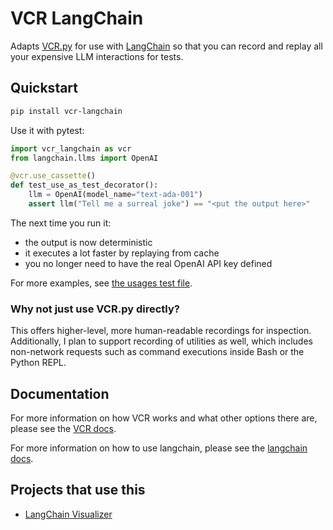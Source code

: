 # VCR LangChain

Adapts [VCR.py](https://github.com/kevin1024/vcrpy) for use with [LangChain](https://github.com/hwchase17/langchain) so that you can record and replay all your expensive LLM interactions for tests.

## Quickstart

```bash
pip install vcr-langchain
```

Use it with pytest:

```python
import vcr_langchain as vcr
from langchain.llms import OpenAI

@vcr.use_cassette()
def test_use_as_test_decorator():
    llm = OpenAI(model_name="text-ada-001")
    assert llm("Tell me a surreal joke") == "<put the output here>"
```

The next time you run it:

- the output is now deterministic
- it executes a lot faster by replaying from cache
- you no longer need to have the real OpenAI API key defined

For more examples, see [the usages test file](tests/test_usage.py).

### Why not just use VCR.py directly?

This offers higher-level, more human-readable recordings for inspection. Additionally, I plan to support recording of utilities as well, which includes non-network requests such as command executions inside Bash or the Python REPL.

## Documentation

For more information on how VCR works and what other options there are, please see the [VCR docs](https://vcrpy.readthedocs.io/en/latest/index.html).

For more information on how to use langchain, please see the [langchain docs](https://langchain.readthedocs.io/en/latest/).

## Projects that use this

- [LangChain Visualizer](https://github.com/amosjyng/langchain-visualizer)
